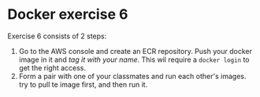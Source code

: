 # Docker exercise 6

Exercise 6 consists of 2 steps:
1. Go to the AWS console and create an ECR repository. Push your docker image in it and *tag it with your name*. This wil require a `docker login` to get the right access.
2. Form a pair with one of your classmates and run each other's images. try to pull te image first, and then run it.